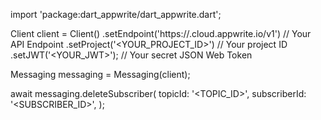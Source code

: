 import 'package:dart_appwrite/dart_appwrite.dart';

Client client = Client()
    .setEndpoint('https://<REGION>.cloud.appwrite.io/v1') // Your API Endpoint
    .setProject('<YOUR_PROJECT_ID>') // Your project ID
    .setJWT('<YOUR_JWT>'); // Your secret JSON Web Token

Messaging messaging = Messaging(client);

await messaging.deleteSubscriber(
    topicId: '<TOPIC_ID>',
    subscriberId: '<SUBSCRIBER_ID>',
);
